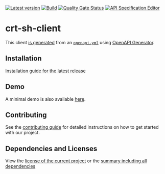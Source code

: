 [![Latest version](https://img.shields.io/maven-central/v/net.litetex/crt-sh-client?logo=apache%20maven)](https://mvnrepository.com/artifact/net.litetex/crt-sh-client)
[![Build](https://img.shields.io/github/actions/workflow/status/litetex/crt-sh-client/checkBuild.yml?branch=develop)](https://github.com/litetex/crt-sh-client/actions/workflows/checkBuild.yml?query=branch%3Adevelop)
[![Quality Gate Status](https://sonarcloud.io/api/project_badges/measure?project=litetex_crt-sh-client&metric=alert_status)](https://sonarcloud.io/dashboard?id=litetex_crt-sh-client)
[![API Specification Editor](https://img.shields.io/badge/API--Spec-Editor-85ea2d?logo=swagger)](https://editor.swagger.io/?url=https://raw.githubusercontent.com/litetex/crt-sh-client/develop/openapi/openapi.yml)

# crt-sh-client

This client [is generated](./crt-sh-client/pom.xml) from an [``openapi.yml``](./openapi/openapi.yml) using [OpenAPI Generator](https://openapi-generator.tech/).

## Installation
[Installation guide for the latest release](https://github.com/litetex/crt-sh-client/releases/latest#Installation)

## Demo
A minimal demo is also available [here](./crt-sh-client-demo/src/main/java/net/litetex/Application.java).

## Contributing
See the [contributing guide](./CONTRIBUTING.md) for detailed instructions on how to get started with our project.

## Dependencies and Licenses
View the [license of the current project](LICENSE) or the [summary including all dependencies](https://litetex.github.io/crt-sh-client/dependencies/)
